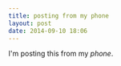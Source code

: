 ```yaml
---
title: posting from my phone
layout: post
date: 2014-09-10 18:06
---
```


I'm posting this from my _phone_. 

